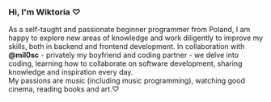 <h3 align="left">Hi, I'm Wiktoria ♡ </h3>
<p align="left"> As a self-taught and passionate beginner programmer from Poland, I am happy to explore new areas of knowledge and work diligently to improve my skills, both in backend and frontend development. 
In collaboration with <b>@mil0sc</b> - privately my boyfriend and coding partner - we delve into coding, learning how to collaborate on software development, sharing knowledge and inspiration every day. <br>
My passions are music (including music programming), watching good cinema, reading books and art.♡ <br>



